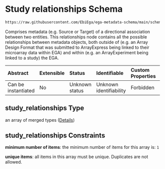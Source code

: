 # Study relationships Schema

```txt
https://raw.githubusercontent.com/EbiEga/ega-metadata-schema/main/schemas/EGA.study.json#/properties/study_relationships
```

Comprises metadata (e.g. Source or Target) of a directional association between two entities. This relationships node contains all the possible relationships between metadata objects, both outside of (e.g. an Array Design Format that was submitted to ArrayExpress being linked to their microarray data within EGA) and within (e.g. an ArrayExperiment being linked to a study) the EGA.

| Abstract            | Extensible | Status         | Identifiable            | Custom Properties | Additional Properties | Access Restrictions | Defined In                                                                 |
| :------------------ | :--------- | :------------- | :---------------------- | :---------------- | :-------------------- | :------------------ | :------------------------------------------------------------------------- |
| Can be instantiated | No         | Unknown status | Unknown identifiability | Forbidden         | Forbidden             | none                | [EGA.study.json\*](../../../schemas/EGA.study.json "open original schema") |

## study\_relationships Type

an array of merged types ([Details](ega-19-properties-study-relationships-items.md))

## study\_relationships Constraints

**minimum number of items**: the minimum number of items for this array is: `1`

**unique items**: all items in this array must be unique. Duplicates are not allowed.
